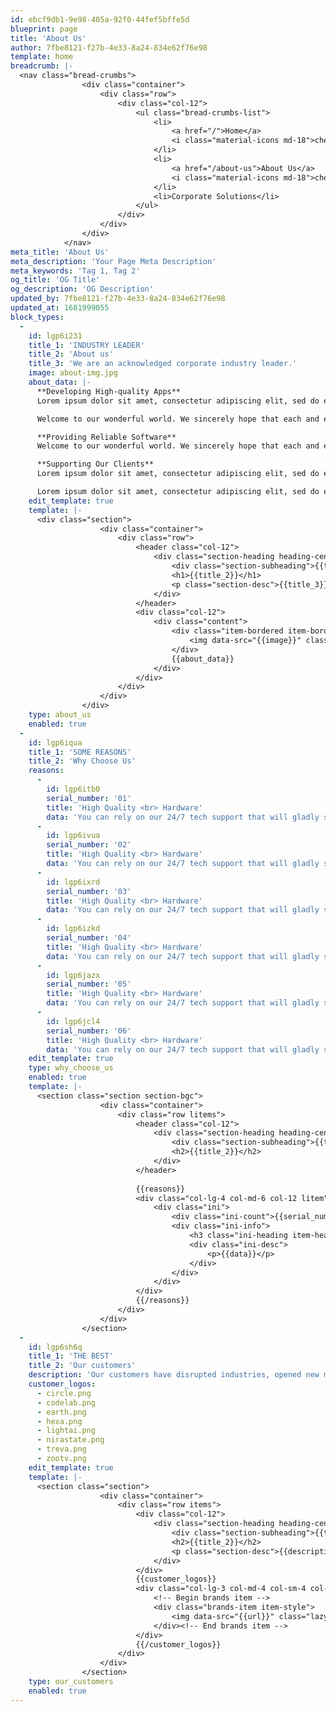 ```yaml
---
id: ebcf9db1-9e98-405a-92f0-44fef5bffe5d
blueprint: page
title: 'About Us'
author: 7fbe8121-f27b-4e33-8a24-834e62f76e98
template: home
breadcrumb: |-
  <nav class="bread-crumbs">
  				<div class="container">
  					<div class="row">
  						<div class="col-12">
  							<ul class="bread-crumbs-list">
  								<li>
  									<a href="/">Home</a>
  									<i class="material-icons md-18">chevron_right</i>
  								</li>
  								<li>
  									<a href="/about-us">About Us</a>
  									<i class="material-icons md-18">chevron_right</i>
  								</li>
  								<li>Corporate Solutions</li>
  							</ul>
  						</div>
  					</div>
  				</div>
  			</nav>
meta_title: 'About Us'
meta_description: 'Your Page Meta Description'
meta_keywords: 'Tag 1, Tag 2'
og_title: 'OG Title'
og_description: 'OG Description'
updated_by: 7fbe8121-f27b-4e33-8a24-834e62f76e98
updated_at: 1681999055
block_types:
  -
    id: lgp6i231
    title_1: 'INDUSTRY LEADER'
    title_2: 'About us'
    title_3: 'We are an acknowledged corporate industry leader.'
    image: about-img.jpg
    about_data: |-
      **Developing High-quality Apps**
      Lorem ipsum dolor sit amet, consectetur adipiscing elit, sed do eiusmod tempor incididunt ut labore et dolore magna aliqua.

      Welcome to our wonderful world. We sincerely hope that each and every user entering our website will find exactly what he/she is looking for. With advanced features of activating account and new login widgets, you will definitely have a great experience of using our web page. It will tell you lots of interesting things about our company, its products and services, highly professional staff and happy customers. Our site design and navigation has been thoroughly thought out. The layout is aesthetically appealing, contains concise texts in order not to take your precious time. Text styling allows scanning the pages quickly. Site navigation is extremely intuitive and user-friendly. You will always know where you are now and will be able to skip from one page to another with a single mouse click. We use only trusted, verified content.

      **Providing Reliable Software**
      Welcome to our wonderful world. We sincerely hope that each and every user entering our website will find exactly what he/she is looking for. With advanced features of activating account and new login widgets, you will definitely have a great experience of using our web page. It will tell you lots of interesting things about our company, its products and services, highly professional staff and happy customers. Our site design and navigation has been thoroughly thought out. The layout is aesthetically appealing, contains concise texts in order not to take your precious time. Text styling allows scanning the pages quickly. Site navigation is extremely intuitive and user-friendly. You will always know where you are now and will be able to skip from one page to another with a single mouse click. We use only trusted, verified content.

      **Supporting Our Clients**
      Lorem ipsum dolor sit amet, consectetur adipiscing elit, sed do eiusmod tempor incididunt ut labore et dolore magna aliqua.

      Lorem ipsum dolor sit amet, consectetur adipiscing elit, sed do eiusmod tempor incididunt ut labore et dolore magna aliqua. Ut enim ad minim veniam, quis nostrud exercitation ullamco laboris nisi ut aliquip ex ea commodo consequat.
    edit_template: true
    template: |-
      <div class="section">
      				<div class="container">
      					<div class="row">
      						<header class="col-12">
      							<div class="section-heading heading-center">
      								<div class="section-subheading">{{title_1}}</div>
      								<h1>{{title_2}}</h1>
      								<p class="section-desc">{{title_3}}</p>
      							</div>
      						</header>
      						<div class="col-12">
      							<div class="content">
      								<div class="item-bordered item-border-radius">
      									<img data-src="{{image}}" class="img-cover img-responsive lazy" src="{{image}}" alt="{{title_2}}" data-loaded="true">
      								</div>
      								{{about_data}}
      							</div>
      						</div>
      					</div>
      				</div>
      			</div>
    type: about_us
    enabled: true
  -
    id: lgp6iqua
    title_1: 'SOME REASONS'
    title_2: 'Why Choose Us'
    reasons:
      -
        id: lgp6itb0
        serial_number: '01'
        title: 'High Quality <br> Hardware'
        data: 'You can rely on our 24/7 tech support that will gladly solve any app issue you may have.'
      -
        id: lgp6ivua
        serial_number: '02'
        title: 'High Quality <br> Hardware'
        data: 'You can rely on our 24/7 tech support that will gladly solve any app issue you may have.'
      -
        id: lgp6ixrd
        serial_number: '03'
        title: 'High Quality <br> Hardware'
        data: 'You can rely on our 24/7 tech support that will gladly solve any app issue you may have.'
      -
        id: lgp6izkd
        serial_number: '04'
        title: 'High Quality <br> Hardware'
        data: 'You can rely on our 24/7 tech support that will gladly solve any app issue you may have.'
      -
        id: lgp6jazx
        serial_number: '05'
        title: 'High Quality <br> Hardware'
        data: 'You can rely on our 24/7 tech support that will gladly solve any app issue you may have.'
      -
        id: lgp6jcl4
        serial_number: '06'
        title: 'High Quality <br> Hardware'
        data: 'You can rely on our 24/7 tech support that will gladly solve any app issue you may have.'
    edit_template: true
    type: why_choose_us
    enabled: true
    template: |-
      <section class="section section-bgc">
      				<div class="container">
      					<div class="row litems">
      						<header class="col-12">
      							<div class="section-heading heading-center">
      								<div class="section-subheading">{{title_1}}</div>
      								<h2>{{title_2}}</h2>
      							</div> 
      						</header>
      						
      						{{reasons}}
      						<div class="col-lg-4 col-md-6 col-12 litem">
      							<div class="ini">
      								<div class="ini-count">{{serial_number}}</div>
      								<div class="ini-info">
      									<h3 class="ini-heading item-heading-large">{{title}}</h3>
      									<div class="ini-desc">
      										<p>{{data}}</p>
      									</div>
      								</div>
      							</div>
      						</div>
      						{{/reasons}}
      					</div>
      				</div>
      			</section>
  -
    id: lgp6sh6q
    title_1: 'THE BEST'
    title_2: 'Our customers'
    description: 'Our customers have disrupted industries, opened new markets, and made countless lives better. We are privileged to work with hundreds of future-thinking businesses, including many of the world’s top hardware, software, and consumer brands.'
    customer_logos:
      - circle.png
      - codelab.png
      - earth.png
      - hexa.png
      - lightai.png
      - nirastate.png
      - treva.png
      - zootv.png
    edit_template: true
    template: |-
      <section class="section">
      				<div class="container">
      					<div class="row items">
      						<div class="col-12">
      							<div class="section-heading heading-center">
      								<div class="section-subheading">{{title_1}}</div>
      								<h2>{{title_2}}</h2>
      								<p class="section-desc">{{description}}</p>
      							</div> 
      						</div>
      						{{customer_logos}}
      						<div class="col-lg-3 col-md-4 col-sm-4 col-6 item">
      							<!-- Begin brands item -->
      							<div class="brands-item item-style">
      								<img data-src="{{url}}" class="lazy" src="{{url}}" alt="{{alt}}" data-loaded="true">
      							</div><!-- End brands item -->
      						</div>
      						{{/customer_logos}}
      					</div>
      				</div>
      			</section>
    type: our_customers
    enabled: true
---
```

